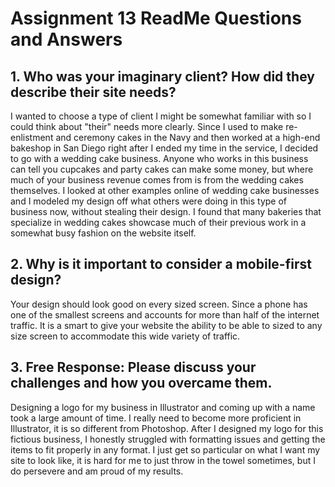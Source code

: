 # Assignment 13 ReadMe Questions and Answers

## 1. Who was your imaginary client? How did they describe their site needs?

I wanted to choose a type of client I might be somewhat familiar with so I could think about "their" needs more clearly.  Since I used to make re-enlistment  and ceremony cakes in the Navy and then worked at a high-end bakeshop in San Diego right after I ended my time in the service, I decided to go with a wedding cake business. Anyone who works in this business can tell you cupcakes and party cakes can make some money, but where much of your business revenue comes from is from the wedding cakes themselves.  I looked at other examples online of wedding cake businesses and I modeled my design off what others were doing in this type of business now, without stealing their design.  I found that many bakeries that specialize in wedding cakes showcase much of their previous work in a somewhat busy fashion on the website itself.

## 2. Why is it important to consider a mobile-first design?

Your design should look good on every sized screen.  Since a phone has one of the smallest screens and accounts for more than half of the internet traffic.  It is a smart to give your website the ability to be able to sized to any size screen to accommodate this wide variety of traffic.

## 3. Free Response: Please discuss your challenges and how you overcame them.

Designing a logo for my business in Illustrator and coming up with a name took a large amount of time.  I really need to become more proficient in Illustrator, it is so different from Photoshop.  After I designed my logo for this fictious business, I honestly struggled with formatting  issues and getting the items to fit properly in any format.  I just get so particular on what I want my site to look like, it is hard for me to just throw in the towel sometimes, but I do persevere and am proud of my results.
